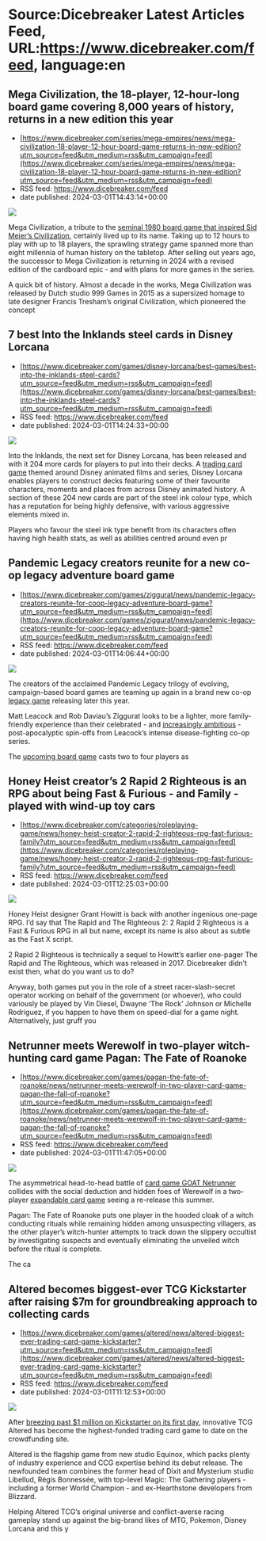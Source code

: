 # Source:Dicebreaker Latest Articles Feed, URL:https://www.dicebreaker.com/feed, language:en

## Mega Civilization, the 18-player, 12-hour-long board game covering 8,000 years of history, returns in a new edition this year
 - [https://www.dicebreaker.com/series/mega-empires/news/mega-civilization-18-player-12-hour-board-game-returns-in-new-edition?utm_source=feed&utm_medium=rss&utm_campaign=feed](https://www.dicebreaker.com/series/mega-empires/news/mega-civilization-18-player-12-hour-board-game-returns-in-new-edition?utm_source=feed&utm_medium=rss&utm_campaign=feed)
 - RSS feed: https://www.dicebreaker.com/feed
 - date published: 2024-03-01T14:43:14+00:00

<img src="https://assetsio.reedpopcdn.com/mega-empires-board-game-artwork.png?width=1920&amp;height=1920&amp;fit=bounds&amp;quality=80&amp;format=jpg&amp;auto=webp" /> <p>Mega Civilization, a tribute to the <a href="https://www.dicebreaker.com/games/civilization/feature/civilization-history-sid-meier-francis-tresham">seminal 1980 board game that inspired Sid Meier&rsquo;s Civilization</a>, certainly lived up to its name. Taking up to 12 hours to play with up to 18 players, the sprawling strategy game spanned more than eight millennia of human history on the tabletop. After selling out years ago, the successor to Mega Civilization is returning in 2024 with a revised edition of the cardboard epic - and with plans for more games in the series.</p><p>A quick bit of history. Almost a decade in the works, Mega Civilization was released by Dutch studio 999 Games in 2015 as a supersized homage to late designer Francis Tresham&rsquo;s original Civilization, which pioneered the concept

## 7 best Into the Inklands steel cards in Disney Lorcana
 - [https://www.dicebreaker.com/games/disney-lorcana/best-games/best-into-the-inklands-steel-cards?utm_source=feed&utm_medium=rss&utm_campaign=feed](https://www.dicebreaker.com/games/disney-lorcana/best-games/best-into-the-inklands-steel-cards?utm_source=feed&utm_medium=rss&utm_campaign=feed)
 - RSS feed: https://www.dicebreaker.com/feed
 - date published: 2024-03-01T14:24:33+00:00

<img src="https://assetsio.reedpopcdn.com/lorcana-robin-hood-champion-of-sherwood-featured-image.png?width=1920&amp;height=1920&amp;fit=bounds&amp;quality=80&amp;format=jpg&amp;auto=webp" /> <p>Into the Inklands, the next set for Disney Lorcana, has been released and with it 204 more cards for players to put into their decks. A <a href="https://www.dicebreaker.com/categories/trading-card-game/best-games/best-trading-collectible-expandable-card-games">trading card game</a> themed around Disney animated films and series, Disney Lorcana enables players to construct decks featuring some of their favourite characters, moments and places from across Disney animated history. A section of these 204 new cards are part of the steel ink colour type, which has a reputation for being highly defensive, with various aggressive elements mixed in.</p><p>Players who favour the steel ink type benefit from its characters often having high health stats, as well as abilities centred around even pr

## Pandemic Legacy creators reunite for a new co-op legacy adventure board game
 - [https://www.dicebreaker.com/games/ziggurat/news/pandemic-legacy-creators-reunite-for-coop-legacy-adventure-board-game?utm_source=feed&utm_medium=rss&utm_campaign=feed](https://www.dicebreaker.com/games/ziggurat/news/pandemic-legacy-creators-reunite-for-coop-legacy-adventure-board-game?utm_source=feed&utm_medium=rss&utm_campaign=feed)
 - RSS feed: https://www.dicebreaker.com/feed
 - date published: 2024-03-01T14:06:44+00:00

<img src="https://assetsio.reedpopcdn.com/ziggurat-board-game-layout-board.png?width=1920&amp;height=1920&amp;fit=bounds&amp;quality=80&amp;format=jpg&amp;auto=webp" /> <p>The creators of the acclaimed Pandemic Legacy trilogy of evolving, campaign-based board games are teaming up again in a brand new co-op <a href="https://www.dicebreaker.com/mechanics/legacy-game/best-games/10-best-legacy-board-games-that-arent-pandemic-legacy-1">legacy game</a> releasing later this year.</p><p>Matt Leacock and Rob Daviau&rsquo;s Ziggurat looks to be a lighter, more family-friendly experience than their celebrated - and <a href="https://www.dicebreaker.com/games/pandemic-legacy-season-0/review/pandemic-legacy-season-0-review">increasingly ambitious</a> - post-apocalyptic spin-offs from Leacock&rsquo;s intense disease-fighting co-op series.</p><p>The <a href="https://www.dicebreaker.com/categories/board-game/best-games/upcoming-board-games">upcoming board game</a> casts two to four players as

## Honey Heist creator’s 2 Rapid 2 Righteous is an RPG about being Fast & Furious - and Family - played with wind-up toy cars
 - [https://www.dicebreaker.com/categories/roleplaying-game/news/honey-heist-creator-2-rapid-2-righteous-rpg-fast-furious-family?utm_source=feed&utm_medium=rss&utm_campaign=feed](https://www.dicebreaker.com/categories/roleplaying-game/news/honey-heist-creator-2-rapid-2-righteous-rpg-fast-furious-family?utm_source=feed&utm_medium=rss&utm_campaign=feed)
 - RSS feed: https://www.dicebreaker.com/feed
 - date published: 2024-03-01T12:25:03+00:00

<img src="https://assetsio.reedpopcdn.com/the-rapid-and-the-righteous-2-rapid-2-righteous-rpg.png?width=1920&amp;height=1920&amp;fit=bounds&amp;quality=80&amp;format=jpg&amp;auto=webp" /> <p>Honey Heist designer Grant Howitt is back with another ingenious one-page RPG. I&rsquo;d say that The Rapid and The Righteous 2: 2 Rapid 2 Righteous is a Fast &amp; Furious RPG in all but name, except its name is also about as subtle as the Fast X script.</p><p>2 Rapid 2 Righteous is technically a sequel to Howitt&rsquo;s earlier one-pager The Rapid and The Righteous, which was released in 2017. Dicebreaker didn&rsquo;t exist then, what do you want us to do?</p><p>Anyway, both games put you in the role of a street racer-slash-secret operator working on behalf of the government (or whoever), who could variously be played by Vin Diesel, Dwayne &lsquo;The Rock&rsquo; Johnson or Michelle Rodr&iacute;guez, if you happen to have them on speed-dial for a game night. Alternatively, just gruff you

## Netrunner meets Werewolf in two-player witch-hunting card game Pagan: The Fate of Roanoke
 - [https://www.dicebreaker.com/games/pagan-the-fate-of-roanoke/news/netrunner-meets-werewolf-in-two-player-card-game-pagan-the-fall-of-roanoke?utm_source=feed&utm_medium=rss&utm_campaign=feed](https://www.dicebreaker.com/games/pagan-the-fate-of-roanoke/news/netrunner-meets-werewolf-in-two-player-card-game-pagan-the-fall-of-roanoke?utm_source=feed&utm_medium=rss&utm_campaign=feed)
 - RSS feed: https://www.dicebreaker.com/feed
 - date published: 2024-03-01T11:47:05+00:00

<img src="https://assetsio.reedpopcdn.com/pagan-the-fall-of-roanoke-board-game-gameplay-layout.png?width=1920&amp;height=1920&amp;fit=bounds&amp;quality=80&amp;format=jpg&amp;auto=webp" /> <p>The asymmetrical head-to-head battle of <a href="https://www.dicebreaker.com/categories/trading-card-game/feature/android-netrunner-community-afterlife">card game GOAT Netrunner</a> collides with the social deduction and hidden foes of Werewolf in a two-player <a href="https://www.dicebreaker.com/categories/trading-card-game/best-games/best-trading-collectible-expandable-card-games">expandable card game</a> seeing a re-release this summer.</p><p>Pagan: The Fate of Roanoke puts one player in the hooded cloak of a witch conducting rituals while remaining hidden among unsuspecting villagers, as the other player&rsquo;s witch-hunter attempts to track down the slippery occultist by investigating suspects and eventually eliminating the unveiled witch before the ritual is complete.</p><p>The ca

## Altered becomes biggest-ever TCG Kickstarter after raising $7m for groundbreaking approach to collecting cards
 - [https://www.dicebreaker.com/games/altered/news/altered-biggest-ever-trading-card-game-kickstarter?utm_source=feed&utm_medium=rss&utm_campaign=feed](https://www.dicebreaker.com/games/altered/news/altered-biggest-ever-trading-card-game-kickstarter?utm_source=feed&utm_medium=rss&utm_campaign=feed)
 - RSS feed: https://www.dicebreaker.com/feed
 - date published: 2024-03-01T11:12:53+00:00

<img src="https://assetsio.reedpopcdn.com/altered-tcg-cards-tokens.jpg?width=1920&amp;height=1920&amp;fit=bounds&amp;quality=80&amp;format=jpg&amp;auto=webp" /> <p>After <a href="https://www.dicebreaker.com/games/altered/news/altered-tcg-kickstarter-day-one-success">breezing past $1 million on Kickstarter on its first day</a>, innovative TCG Altered has become the highest-funded trading card game to date on the crowdfunding site.</p><p>Altered is the flagship game from new studio Equinox, which packs plenty of industry experience and CCG expertise behind its debut release. The newfounded team combines the former head of Dixit and Mysterium studio Libellud, R&eacute;gis Bonness&eacute;e, with top-level Magic: The Gathering players - including a former World Champion - and ex-Hearthstone developers from Blizzard.</p><p>Helping Altered TCG&rsquo;s original universe and conflict-averse racing gameplay stand up against the big-brand likes of MTG, Pokemon, Disney Lorcana and this y

